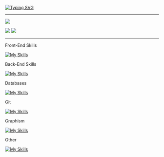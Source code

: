 [![Typing SVG](https://readme-typing-svg.demolab.com?font=Fira+Code&pause=1000&color=C118F7&width=435&lines=Hi+there+%F0%9F%91%8B+I'm+Colette+OSWALD;I'm+a+student+at+the+webacademie+by+EPITECH)](https://git.io/typing-svg)

____________________________________________________

![](http://github-profile-summary-cards.vercel.app/api/cards/profile-details?username=Leily67&theme=radical)

![](http://github-profile-summary-cards.vercel.app/api/cards/most-commit-language?username=Leily67&theme=radical)
![](http://github-profile-summary-cards.vercel.app/api/cards/stats?username=Leily67&theme=radical)
____________________________________________________


Front-End Skills

[![My Skills](https://skillicons.dev/icons?i=js,html,css,react)](https://skillicons.dev)


Back-End Skills

[![My Skills](https://skillicons.dev/icons?i=php,symfony,laravel)](https://skillicons.dev)


Databases

[![My Skills](https://skillicons.dev/icons?i=mysql,mongodb)](https://skillicons.dev)


Git

[![My Skills](https://skillicons.dev/icons?i=github)](https://skillicons.dev)


Graphism

[![My Skills](https://skillicons.dev/icons?i=ps,figma)](https://skillicons.dev)


Other

[![My Skills](https://skillicons.dev/icons?i=linux,vscode,arduino,unity)](https://skillicons.dev)
